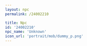 ```yaml
---
layout: npc
permalink: /24002210

title: Npc
id: '24002210'
npc_name: 'Unknown'
icon_url: 'portrait/mob/dummy_p.png'
---
```

